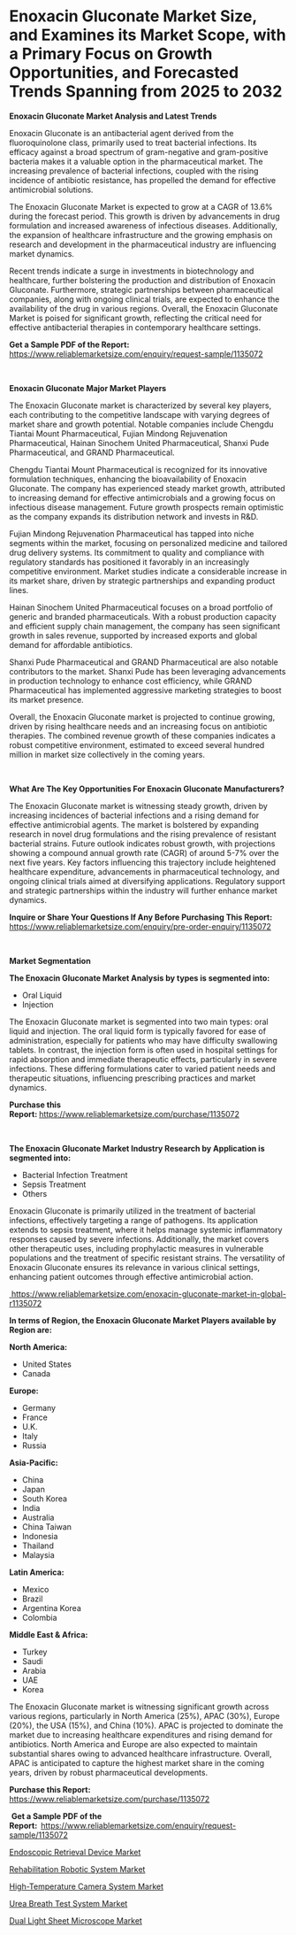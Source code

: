 <p><h1>Enoxacin Gluconate Market Size, and Examines its Market Scope, with a Primary Focus on Growth Opportunities, and Forecasted Trends Spanning from 2025 to 2032</h1></p><p><strong>Enoxacin Gluconate Market Analysis and Latest Trends</strong></p>
<p><p>Enoxacin Gluconate is an antibacterial agent derived from the fluoroquinolone class, primarily used to treat bacterial infections. Its efficacy against a broad spectrum of gram-negative and gram-positive bacteria makes it a valuable option in the pharmaceutical market. The increasing prevalence of bacterial infections, coupled with the rising incidence of antibiotic resistance, has propelled the demand for effective antimicrobial solutions. </p><p>The Enoxacin Gluconate Market is expected to grow at a CAGR of 13.6% during the forecast period. This growth is driven by advancements in drug formulation and increased awareness of infectious diseases. Additionally, the expansion of healthcare infrastructure and the growing emphasis on research and development in the pharmaceutical industry are influencing market dynamics. </p><p>Recent trends indicate a surge in investments in biotechnology and healthcare, further bolstering the production and distribution of Enoxacin Gluconate. Furthermore, strategic partnerships between pharmaceutical companies, along with ongoing clinical trials, are expected to enhance the availability of the drug in various regions. Overall, the Enoxacin Gluconate Market is poised for significant growth, reflecting the critical need for effective antibacterial therapies in contemporary healthcare settings.</p></p>
<p><strong>Get a Sample PDF of the Report:&nbsp;</strong> <a href="https://www.reliablemarketsize.com/enquiry/request-sample/1135072?utm_campaign=1943&utm_medium=2&utm_source=Github&utm_content=ia&utm_term=25032025&utm_id=enoxacin-gluconate">https://www.reliablemarketsize.com/enquiry/request-sample/1135072</a></p>
<p>&nbsp;</p>
<p><strong>Enoxacin Gluconate Major Market Players</strong></p>
<p><p>The Enoxacin Gluconate market is characterized by several key players, each contributing to the competitive landscape with varying degrees of market share and growth potential. Notable companies include Chengdu Tiantai Mount Pharmaceutical, Fujian Mindong Rejuvenation Pharmaceutical, Hainan Sinochem United Pharmaceutical, Shanxi Pude Pharmaceutical, and GRAND Pharmaceutical.</p><p>Chengdu Tiantai Mount Pharmaceutical is recognized for its innovative formulation techniques, enhancing the bioavailability of Enoxacin Gluconate. The company has experienced steady market growth, attributed to increasing demand for effective antimicrobials and a growing focus on infectious disease management. Future growth prospects remain optimistic as the company expands its distribution network and invests in R&D.</p><p>Fujian Mindong Rejuvenation Pharmaceutical has tapped into niche segments within the market, focusing on personalized medicine and tailored drug delivery systems. Its commitment to quality and compliance with regulatory standards has positioned it favorably in an increasingly competitive environment. Market studies indicate a considerable increase in its market share, driven by strategic partnerships and expanding product lines.</p><p>Hainan Sinochem United Pharmaceutical focuses on a broad portfolio of generic and branded pharmaceuticals. With a robust production capacity and efficient supply chain management, the company has seen significant growth in sales revenue, supported by increased exports and global demand for affordable antibiotics.</p><p>Shanxi Pude Pharmaceutical and GRAND Pharmaceutical are also notable contributors to the market. Shanxi Pude has been leveraging advancements in production technology to enhance cost efficiency, while GRAND Pharmaceutical has implemented aggressive marketing strategies to boost its market presence.</p><p>Overall, the Enoxacin Gluconate market is projected to continue growing, driven by rising healthcare needs and an increasing focus on antibiotic therapies. The combined revenue growth of these companies indicates a robust competitive environment, estimated to exceed several hundred million in market size collectively in the coming years.</p></p>
<p>&nbsp;</p>
<p><strong>What Are The Key Opportunities For Enoxacin Gluconate Manufacturers?</strong></p>
<p><p>The Enoxacin Gluconate market is witnessing steady growth, driven by increasing incidences of bacterial infections and a rising demand for effective antimicrobial agents. The market is bolstered by expanding research in novel drug formulations and the rising prevalence of resistant bacterial strains. Future outlook indicates robust growth, with projections showing a compound annual growth rate (CAGR) of around 5-7% over the next five years. Key factors influencing this trajectory include heightened healthcare expenditure, advancements in pharmaceutical technology, and ongoing clinical trials aimed at diversifying applications. Regulatory support and strategic partnerships within the industry will further enhance market dynamics.</p></p>
<p><strong>Inquire or Share Your Questions If Any Before Purchasing This Report:</strong> <a href="https://www.reliablemarketsize.com/enquiry/pre-order-enquiry/1135072?utm_campaign=1943&utm_medium=2&utm_source=Github&utm_content=ia&utm_term=25032025&utm_id=enoxacin-gluconate">https://www.reliablemarketsize.com/enquiry/pre-order-enquiry/1135072</a></p>
<p>&nbsp;</p>
<p><strong>Market Segmentation</strong></p>
<p><strong>The Enoxacin Gluconate Market Analysis by types is segmented into:</strong></p>
<p><ul><li>Oral Liquid</li><li>Injection</li></ul></p>
<p><p>The Enoxacin Gluconate market is segmented into two main types: oral liquid and injection. The oral liquid form is typically favored for ease of administration, especially for patients who may have difficulty swallowing tablets. In contrast, the injection form is often used in hospital settings for rapid absorption and immediate therapeutic effects, particularly in severe infections. These differing formulations cater to varied patient needs and therapeutic situations, influencing prescribing practices and market dynamics.</p></p>
<p><strong>Purchase this Report:&nbsp;</strong><a href="https://www.reliablemarketsize.com/purchase/1135072?utm_campaign=1943&utm_medium=2&utm_source=Github&utm_content=ia&utm_term=25032025&utm_id=enoxacin-gluconate">https://www.reliablemarketsize.com/purchase/1135072</a></p>
<p>&nbsp;</p>
<p><strong>The Enoxacin Gluconate Market Industry Research by Application is segmented into:</strong></p>
<p><ul><li>Bacterial Infection Treatment</li><li>Sepsis Treatment</li><li>Others</li></ul></p>
<p><p>Enoxacin Gluconate is primarily utilized in the treatment of bacterial infections, effectively targeting a range of pathogens. Its application extends to sepsis treatment, where it helps manage systemic inflammatory responses caused by severe infections. Additionally, the market covers other therapeutic uses, including prophylactic measures in vulnerable populations and the treatment of specific resistant strains. The versatility of Enoxacin Gluconate ensures its relevance in various clinical settings, enhancing patient outcomes through effective antimicrobial action.</p></p>
<p><a href="https://www.reliablemarketsize.com/enoxacin-gluconate-market-in-global-r1135072?utm_campaign=1943&utm_medium=2&utm_source=Github&utm_content=ia&utm_term=25032025&utm_id=enoxacin-gluconate">&nbsp;https://www.reliablemarketsize.com/enoxacin-gluconate-market-in-global-r1135072</a></p>
<p><strong>In terms of Region, the Enoxacin Gluconate Market Players available by Region are:</strong></p>
<p>
    <p> <strong> North America: </strong>
        <ul>
            <li>United States</li>
            <li>Canada</li>
        </ul>
        </p> 
    <p> <strong> Europe: </strong>
        <ul>
            <li>Germany</li>
            <li>France</li>
            <li>U.K.</li>
            <li>Italy</li>
            <li>Russia</li>
        </ul>
        </p> 
    <p> <strong> Asia-Pacific: </strong>
        <ul>
            <li>China</li>
            <li>Japan</li>
            <li>South Korea</li>
            <li>India</li>
            <li>Australia</li>
            <li>China Taiwan</li>
            <li>Indonesia</li>
            <li>Thailand</li>
            <li>Malaysia</li>
        </ul>
        </p> 
    <p> <strong> Latin America: </strong>
        <ul>
            <li>Mexico</li>
            <li>Brazil</li>
            <li>Argentina Korea</li>
            <li>Colombia</li>
        </ul>
        </p> 
    <p> <strong> Middle East & Africa: </strong>
        <ul>
            <li>Turkey</li>
            <li>Saudi</li>
            <li>Arabia</li>
            <li>UAE</li>
            <li>Korea</li>
        </ul>
    </p>
    </p>
<p><p>The Enoxacin Gluconate market is witnessing significant growth across various regions, particularly in North America (25%), APAC (30%), Europe (20%), the USA (15%), and China (10%). APAC is projected to dominate the market due to increasing healthcare expenditures and rising demand for antibiotics. North America and Europe are also expected to maintain substantial shares owing to advanced healthcare infrastructure. Overall, APAC is anticipated to capture the highest market share in the coming years, driven by robust pharmaceutical developments.</p></p>
<p><strong>Purchase this Report: </strong><a href="https://www.reliablemarketsize.com/purchase/1135072?utm_campaign=1943&utm_medium=2&utm_source=Github&utm_content=ia&utm_term=25032025&utm_id=enoxacin-gluconate">https://www.reliablemarketsize.com/purchase/1135072</a></p>
<p>&nbsp;<strong>Get a Sample PDF of the Report:&nbsp;&nbsp;</strong><a href="https://www.reliablemarketsize.com/enquiry/request-sample/1135072?utm_campaign=1943&utm_medium=2&utm_source=Github&utm_content=ia&utm_term=25032025&utm_id=enoxacin-gluconate">https://www.reliablemarketsize.com/enquiry/request-sample/1135072</a></p>
<p><strong></strong></p>
<p><p><a href="https://github.com/bordzjisela/Market-Research-Report-List-1/blob/main/endoscopic-retrieval-device-market.md?utm_campaign=1943&utm_medium=2&utm_source=Github&utm_content=ia&utm_term=25032025&utm_id=enoxacin-gluconate">Endoscopic Retrieval Device Market</a></p><p><a href="https://github.com/amourdeeks8j/Market-Research-Report-List-1/blob/main/rehabilitation-robotic-system-market.md?utm_campaign=1943&utm_medium=2&utm_source=Github&utm_content=ia&utm_term=25032025&utm_id=enoxacin-gluconate">Rehabilitation Robotic System Market</a></p><p><a href="https://github.com/shongranch73/Market-Research-Report-List-1/blob/main/high-temperature-camera-system-market.md?utm_campaign=1943&utm_medium=2&utm_source=Github&utm_content=ia&utm_term=25032025&utm_id=enoxacin-gluconate">High-Temperature Camera System Market</a></p><p><a href="https://github.com/sakourkishev/Market-Research-Report-List-1/blob/main/urea-breath-test-system-market.md?utm_campaign=1943&utm_medium=2&utm_source=Github&utm_content=ia&utm_term=25032025&utm_id=enoxacin-gluconate">Urea Breath Test System Market</a></p><p><a href="https://github.com/stvnpukaj10/Market-Research-Report-List-1/blob/main/dual-light-sheet-microscope-market.md?utm_campaign=1943&utm_medium=2&utm_source=Github&utm_content=ia&utm_term=25032025&utm_id=enoxacin-gluconate">Dual Light Sheet Microscope Market</a></p></p>